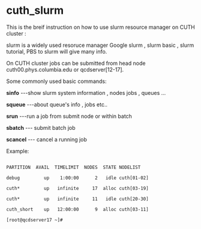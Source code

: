 # cuth_slurm
This is the breif instruction on how to use slurm resource manager on CUTH cluster :

slurm is a widely used resoruce manager 
Google slurm , slurm basic , slurm tutorial, PBS to slurm  will give many info.

On CUTH cluster jobs can be submitted from head node cuth00.phys.columbia.edu
or qcdserver[12-17]. 

Some commonly used basic commands:

**sinfo**     ---show slurm system information , nodes jobs , queues ...     

**squeue**    ---about queue's info , jobs etc..

**srun**      ---run a job from submit node or within batch

**sbatch**    --- submit batch job

**scancel**   --- cancel a running job

Example:

```[root@qcdserver17 ~]# sinfo

PARTITION  AVAIL  TIMELIMIT  NODES  STATE NODELIST

debug         up    1:00:00      2   idle cuth[01-02]

cuth*         up   infinite     17  alloc cuth[03-19]

cuth*         up   infinite     11   idle cuth[20-30]

cuth_short    up   12:00:00      9  alloc cuth[03-11]

[root@qcdserver17 ~]# 
```

